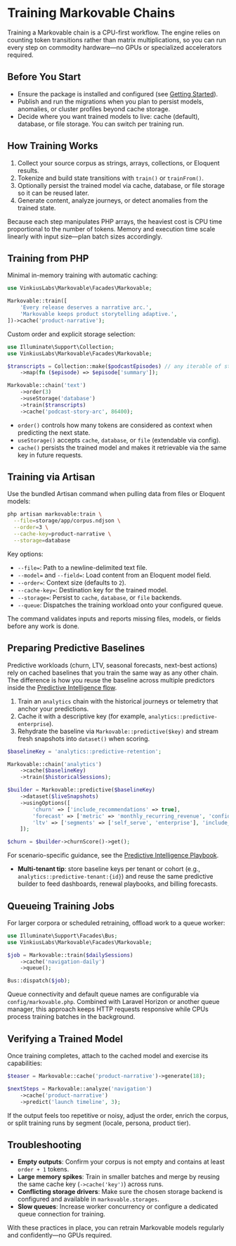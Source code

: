 # Training Markovable Chains

Training a Markovable chain is a CPU-first workflow. The engine relies on counting token transitions rather than matrix multiplications, so you can run every step on commodity hardware—no GPUs or specialized accelerators required.

## Before You Start

- Ensure the package is installed and configured (see [Getting Started](getting-started.md)).
- Publish and run the migrations when you plan to persist models, anomalies, or cluster profiles beyond cache storage.
- Decide where you want trained models to live: cache (default), database, or file storage. You can switch per training run.

## How Training Works

1. Collect your source corpus as strings, arrays, collections, or Eloquent results.
2. Tokenize and build state transitions with `train()` or `trainFrom()`.
3. Optionally persist the trained model via cache, database, or file storage so it can be reused later.
4. Generate content, analyze journeys, or detect anomalies from the trained state.

Because each step manipulates PHP arrays, the heaviest cost is CPU time proportional to the number of tokens. Memory and execution time scale linearly with input size—plan batch sizes accordingly.

## Training from PHP

Minimal in-memory training with automatic caching:

```php
use VinkiusLabs\Markovable\Facades\Markovable;

Markovable::train([
    'Every release deserves a narrative arc.',
    'Markovable keeps product storytelling adaptive.',
])->cache('product-narrative');
```

Custom order and explicit storage selection:

```php
use Illuminate\Support\Collection;
use VinkiusLabs\Markovable\Facades\Markovable;

$transcripts = Collection::make($podcastEpisodes) // any iterable of strings
    ->map(fn ($episode) => $episode['summary']);

Markovable::chain('text')
    ->order(3)
    ->useStorage('database')
    ->train($transcripts)
    ->cache('podcast-story-arc', 86400);
```

- `order()` controls how many tokens are considered as context when predicting the next state.
- `useStorage()` accepts `cache`, `database`, or `file` (extendable via config).
- `cache()` persists the trained model and makes it retrievable via the same key in future requests.

## Training via Artisan

Use the bundled Artisan command when pulling data from files or Eloquent models:

```bash
php artisan markovable:train \
  --file=storage/app/corpus.ndjson \
  --order=3 \
  --cache-key=product-narrative \
  --storage=database
```

Key options:

- `--file=`: Path to a newline-delimited text file.
- `--model=` and `--field=`: Load content from an Eloquent model field.
- `--order=`: Context size (defaults to `2`).
- `--cache-key=`: Destination key for the trained model.
- `--storage=`: Persist to `cache`, `database`, or `file` backends.
- `--queue`: Dispatches the training workload onto your configured queue.

The command validates inputs and reports missing files, models, or fields before any work is done.

## Preparing Predictive Baselines

Predictive workloads (churn, LTV, seasonal forecasts, next-best actions) rely on cached baselines that you train the same way as any other chain. The difference is how you reuse the baseline across multiple predictors inside the [Predictive Intelligence flow](./predictive-intelligence.md).

1. Train an `analytics` chain with the historical journeys or telemetry that anchor your predictions.
2. Cache it with a descriptive key (for example, `analytics::predictive-enterprise`).
3. Rehydrate the baseline via `Markovable::predictive($key)` and stream fresh snapshots into `dataset()` when scoring.

```php
$baselineKey = 'analytics::predictive-retention';

Markovable::chain('analytics')
    ->cache($baselineKey)
    ->train($historicalSessions);

$builder = Markovable::predictive($baselineKey)
    ->dataset($liveSnapshots)
    ->usingOptions([
        'churn' => ['include_recommendations' => true],
        'forecast' => ['metric' => 'monthly_recurring_revenue', 'confidence' => 0.9],
        'ltv' => ['segments' => ['self_serve', 'enterprise'], 'include_historical' => true],
    ]);

$churn = $builder->churnScore()->get();
```

For scenario-specific guidance, see the [Predictive Intelligence Playbook](./use-cases/predictive-intelligence.md).

- **Multi-tenant tip**: store baseline keys per tenant or cohort (e.g., `analytics::predictive-tenant:{id}`) and reuse the same predictive builder to feed dashboards, renewal playbooks, and billing forecasts.

## Queueing Training Jobs

For larger corpora or scheduled retraining, offload work to a queue worker:

```php
use Illuminate\Support\Facades\Bus;
use VinkiusLabs\Markovable\Facades\Markovable;

$job = Markovable::train($dailySessions)
    ->cache('navigation-daily')
    ->queue();

Bus::dispatch($job);
```

Queue connectivity and default queue names are configurable via `config/markovable.php`. Combined with Laravel Horizon or another queue manager, this approach keeps HTTP requests responsive while CPUs process training batches in the background.

## Verifying a Trained Model

Once training completes, attach to the cached model and exercise its capabilities:

```php
$teaser = Markovable::cache('product-narrative')->generate(18);

$nextSteps = Markovable::analyze('navigation')
    ->cache('product-narrative')
    ->predict('launch timeline', 3);
```

If the output feels too repetitive or noisy, adjust the order, enrich the corpus, or split training runs by segment (locale, persona, product tier).

## Troubleshooting

- **Empty outputs**: Confirm your corpus is not empty and contains at least `order + 1` tokens.
- **Large memory spikes**: Train in smaller batches and merge by reusing the same cache key (`->cache('key')`) across runs.
- **Conflicting storage drivers**: Make sure the chosen storage backend is configured and available in `markovable.storages`.
- **Slow queues**: Increase worker concurrency or configure a dedicated queue connection for training.

With these practices in place, you can retrain Markovable models regularly and confidently—no GPUs required.
